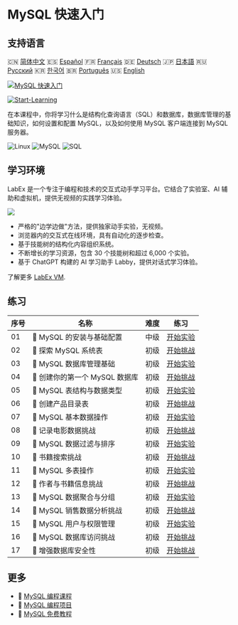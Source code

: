 # MySQL 快速入门

## 支持语言

🇨🇳 [简体中文](README_zh.md) 🇪🇸 [Español](README_es.md) 🇫🇷 [Français](README_fr.md) 🇩🇪 [Deutsch](README_de.md) 🇯🇵 [日本語](README_ja.md) 🇷🇺 [Русский](README_ru.md) 🇰🇷 [한국어](README_ko.md) 🇧🇷 [Português](README_pt.md) 🇺🇸 [English](README.md) 

[![MySQL 快速入门](https://cover-creator.labex.io/quick-start-with-mysql.png?lang=zh)](https://labex.io/zh/courses/quick-start-with-mysql)

[![Start-Learning](https://img.shields.io/badge/Start-Learning-whitesmoke?style=for-the-badge)](https://labex.io/zh/courses/quick-start-with-mysql)

在本课程中，你将学习什么是结构化查询语言（SQL）和数据库，数据库管理的基础知识，如何设置和配置 MySQL，以及如何使用 MySQL 客户端连接到 MySQL 服务器。

![Linux](https://img.shields.io/badge/Linux-whitesmoke?style=for-the-badge&logo=linux)
![MySQL](https://img.shields.io/badge/MySQL-whitesmoke?style=for-the-badge&logo=mysql)
![SQL](https://img.shields.io/badge/SQL-whitesmoke?style=for-the-badge&logo=sql)


## 学习环境

LabEx 是一个专注于编程和技术的交互式动手学习平台。它结合了实验室、AI 辅助和虚拟机，提供无视频的实践学习体验。

![](https://tutorial-screenshot.getvm.io/images/vm-1725247253.png)

- 严格的"边学边做"方法，提供独家动手实验，无视频。
- 浏览器内的交互式在线环境，具有自动化的逐步检查。
- 基于技能树的结构化内容组织系统。
- 不断增长的学习资源，包含 30 个技能树和超过 6,000 个实验。
- 基于 ChatGPT 构建的 AI 学习助手 Labby，提供对话式学习体验。

了解更多 [LabEx VM](https://support.labex.io/using-labex/virtual-machine).

## 练习

|   序号 | 名称                           | 难度   | 练习                                                                                                                            |
|--------|--------------------------------|--------|---------------------------------------------------------------------------------------------------------------------------------|
|     01 | 📖 MySQL 的安装与基础配置      | 中级   | <a target='_blank' href='https://labex.io/zh/tutorials/mysql-installation-and-basic-configuration-of-mysql-418415'>开始实验</a> |
|     02 | 🎯 探索 MySQL 系统表           | 初级   | <a target='_blank' href='https://labex.io/zh/tutorials/mysql-explore-mysql-system-tables-391702'>开始挑战</a>                   |
|     03 | 📖 MySQL 数据库管理基础        | 初级   | <a target='_blank' href='https://labex.io/zh/tutorials/mysql-database-management-fundamentals-with-mysql-418414'>开始实验</a>   |
|     04 | 🎯 创建你的第一个 MySQL 数据库 | 初级   | <a target='_blank' href='https://labex.io/zh/tutorials/mysql-create-your-first-mysql-database-418265'>开始挑战</a>              |
|     05 | 📖 MySQL 表结构与数据类型      | 初级   | <a target='_blank' href='https://labex.io/zh/tutorials/mysql-mysql-table-structure-and-data-types-418307'>开始实验</a>          |
|     06 | 🎯 创建产品目录表              | 初级   | <a target='_blank' href='https://labex.io/zh/tutorials/mysql-create-a-product-catalog-table-418298'>开始挑战</a>                |
|     07 | 📖 MySQL 基本数据操作          | 初级   | <a target='_blank' href='https://labex.io/zh/tutorials/sql-mysql-basic-data-manipulation-418303'>开始实验</a>                   |
|     08 | 🎯 记录电影数据挑战            | 初级   | <a target='_blank' href='https://labex.io/zh/tutorials/mysql-record-movie-data-challenge-418302'>开始挑战</a>                   |
|     09 | 📖 MySQL 数据过滤与排序        | 初级   | <a target='_blank' href='https://labex.io/zh/tutorials/mysql-mysql-data-filtering-and-sorting-418305'>开始实验</a>              |
|     10 | 🎯 书籍搜索挑战                | 初级   | <a target='_blank' href='https://labex.io/zh/tutorials/mysql-book-search-challenge-418297'>开始挑战</a>                         |
|     11 | 📖 MySQL 多表操作              | 初级   | <a target='_blank' href='https://labex.io/zh/tutorials/mysql-mysql-multi-table-operations-418306'>开始实验</a>                  |
|     12 | 🎯 作者与书籍信息挑战          | 初级   | <a target='_blank' href='https://labex.io/zh/tutorials/mysql-author-book-information-challenge-418296'>开始挑战</a>             |
|     13 | 📖 MySQL 数据聚合与分组        | 初级   | <a target='_blank' href='https://labex.io/zh/tutorials/mysql-mysql-data-aggregation-and-grouping-418304'>开始实验</a>           |
|     14 | 🎯 MySQL 销售数据分析挑战      | 初级   | <a target='_blank' href='https://labex.io/zh/tutorials/mysql-mysql-sales-data-analysis-challenge-418301'>开始挑战</a>           |
|     15 | 📖 MySQL 用户与权限管理        | 初级   | <a target='_blank' href='https://labex.io/zh/tutorials/mysql-mysql-user-and-privileges-management-418308'>开始实验</a>          |
|     16 | 🎯 MySQL 数据库访问挑战        | 初级   | <a target='_blank' href='https://labex.io/zh/tutorials/mysql-mysql-database-access-challenge-418300'>开始挑战</a>               |
|     17 | 🎯 增强数据库安全性            | 初级   | <a target='_blank' href='https://labex.io/zh/tutorials/mysql-make-database-more-secure-391535'>开始挑战</a>                     |

## 更多

- 🔗 [MySQL 编程课程](https://github.com/labex-labs/awesome-programming-courses)
- 🔗 [MySQL 编程项目](https://github.com/labex-labs/awesome-programming-projects)
- 🔗 [MySQL 免费教程](https://github.com/labex-labs/mysql-free-tutorials)

